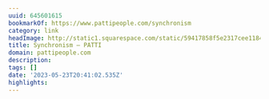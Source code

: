 ```yaml
---
uuid: 645601615
bookmarkOf: https://www.pattipeople.com/synchronism
category: link
headImage: http://static1.squarespace.com/static/59417858f5e2317cee11849a/t/63ff94423860a2740452d7b0/1677694023563/Synchronism%2BLookBook8.jpg?format=1500w
title: Synchronism — PATTI
domain: pattipeople.com
description: 
tags: []
date: '2023-05-23T20:41:02.535Z'
highlights: 
---
```



